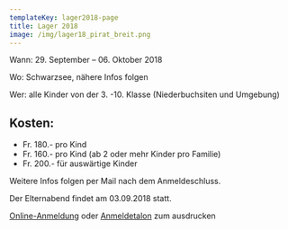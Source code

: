 ```yaml
---
templateKey: lager2018-page
title: Lager 2018
image: /img/lager18_pirat_breit.png
---
```

Wann: 29. September – 06. Oktober 2018

Wo: Schwarzsee, nähere Infos folgen

Wer: alle Kinder von der 3. -10. Klasse (Niederbuchsiten und Umgebung)

## Kosten: 

* Fr. 180.- pro Kind  
* Fr. 160.- pro Kind (ab 2 oder mehr Kinder pro Familie)
* Fr. 200.- für auswärtige Kinder

Weitere Infos folgen per Mail nach dem Anmeldeschluss. 

Der Elternabend findet am 03.09.2018 statt.

[Online-Anmeldung](/anmeldung) oder [Anmeldetalon](/img/anmeldung_lager_2018.pdf) zum ausdrucken
